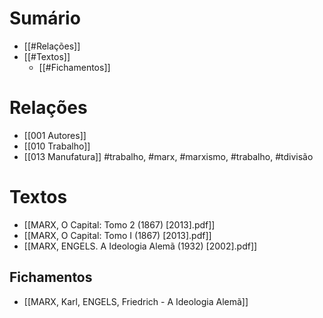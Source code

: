 # Sumário 
- [[#Relações]]
- [[#Textos]]
	- [[#Fichamentos]]
# Relações 
- [[001 Autores]]
- [[010 Trabalho]]
- [[013 Manufatura]]
#trabalho, #marx, #marxismo, #trabalho, #tdivisão 
# Textos 
- [[MARX, O Capital: Tomo 2 (1867) [2013].pdf]]
- [[MARX, O Capital: Tomo I (1867) [2013].pdf]]
- [[MARX, ENGELS. A Ideologia Alemã (1932) [2002].pdf]]

## Fichamentos 
- [[MARX, Karl, ENGELS, Friedrich  - A Ideologia Alemã]]

